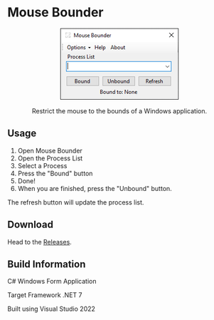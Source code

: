 # Mouse Bounder

<p align="center">
  <img src="https://raw.githubusercontent.com/kdserra/Mouse-Bounder/main/Preview/app.png"/>
</p>

<p align="center">
  Restrict the mouse to the bounds of a Windows application.
</p>

## Usage

1. Open Mouse Bounder
2. Open the Process List
3. Select a Process
4. Press the "Bound" button
5. Done!
6. When you are finished, press the "Unbound" button.

The refresh button will update the process list.

## Download

Head to the [Releases](https://github.com/kdserra/Mouse-Bounder/releases).

## Build Information

C# Windows Form Application

Target Framework
.NET 7

Built using Visual Studio 2022
